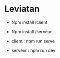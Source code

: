 # Leviatan



* Npm install /client
* Npm install /serveur


* client  : npm run serve
* serveur : npm run dev
